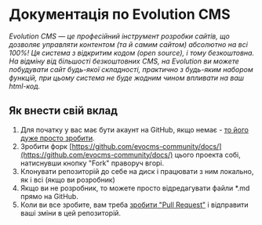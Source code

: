 # Документація по Evolution CMS

*Evolution CMS — це професійний інструмент розробки сайтів, що дозволяє управляти контентом (та й самим сайтом) абсолютно на всі 100%! Ця система з відкритим кодом (open source), і тому безкоштовна. На відміну від більшості безкоштовних CMS, на Evolution ви можете побудувати сайт будь-якої складності, практично з будь-яким набором функцій, при цьому система не буде жодним чином впливати на ваш html-код.*



## Як внести свій вклад
1. Для початку у вас має бути акаунт на GitHub, якщо немає - [то його дуже просто зробити](https://github.com/join).
2. Зробити форк [https://github.com/evocms-community/docs/](https://github.com/evocms-community/docs/) цього проекта собі, натиснувши кнопку "Fork" праворуч вгорі.
3. Клонувати репозиторій до себе на диск і працювати з ним локально, як і всі (якщо ви розробник)
4. Якщо ви не розробник, то можете просто відредагувати файли *.md прямо на GitHub.
5. Коли ви все зробите, вам треба [зробити "Pull Request"](https://help.github.com/articles/creating-a-pull-request) і відправити ваші зміни в цей репозиторій.
